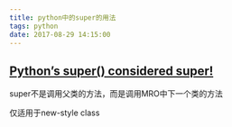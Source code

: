 ```yaml
---
title: python中的super的用法
tags: python
date: 2017-08-29 14:15:00
---
```


## [Python’s super() considered super!](https://rhettinger.wordpress.com/2011/05/26/super-considered-super/)
super不是调用父类的方法，而是调用MRO中下一个类的方法

仅适用于new-style class
